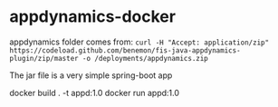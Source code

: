 # appdynamics-docker


appdynamics folder comes from:
`curl -H "Accept: application/zip" https://codeload.github.com/benemon/fis-java-appdynamics-plugin/zip/master -o /deployments/appdynamics.zip`

The jar file is a very simple spring-boot app 


docker build . -t appd:1.0
docker run appd:1.0
